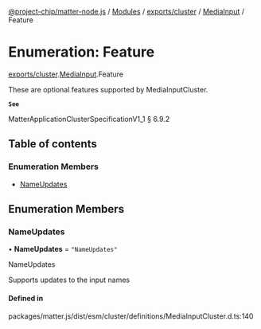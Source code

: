 [@project-chip/matter-node.js](../README.md) / [Modules](../modules.md) / [exports/cluster](../modules/exports_cluster.md) / [MediaInput](../modules/exports_cluster.MediaInput.md) / Feature

# Enumeration: Feature

[exports/cluster](../modules/exports_cluster.md).[MediaInput](../modules/exports_cluster.MediaInput.md).Feature

These are optional features supported by MediaInputCluster.

**`See`**

MatterApplicationClusterSpecificationV1_1 § 6.9.2

## Table of contents

### Enumeration Members

- [NameUpdates](exports_cluster.MediaInput.Feature.md#nameupdates)

## Enumeration Members

### NameUpdates

• **NameUpdates** = ``"NameUpdates"``

NameUpdates

Supports updates to the input names

#### Defined in

packages/matter.js/dist/esm/cluster/definitions/MediaInputCluster.d.ts:140
